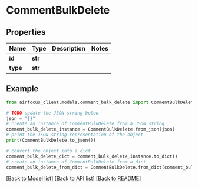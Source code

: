 # CommentBulkDelete


## Properties

Name | Type | Description | Notes
------------ | ------------- | ------------- | -------------
**id** | **str** |  | 
**type** | **str** |  | 

## Example

```python
from airfocus_client.models.comment_bulk_delete import CommentBulkDelete

# TODO update the JSON string below
json = "{}"
# create an instance of CommentBulkDelete from a JSON string
comment_bulk_delete_instance = CommentBulkDelete.from_json(json)
# print the JSON string representation of the object
print(CommentBulkDelete.to_json())

# convert the object into a dict
comment_bulk_delete_dict = comment_bulk_delete_instance.to_dict()
# create an instance of CommentBulkDelete from a dict
comment_bulk_delete_from_dict = CommentBulkDelete.from_dict(comment_bulk_delete_dict)
```
[[Back to Model list]](../README.md#documentation-for-models) [[Back to API list]](../README.md#documentation-for-api-endpoints) [[Back to README]](../README.md)


